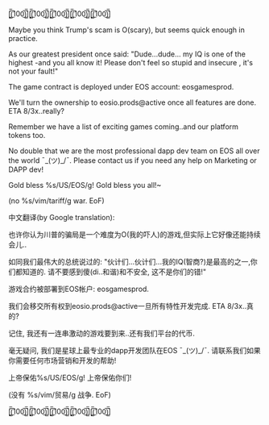 [̲̅$̲̅(̲̅100̲̅)̲̅$̲̅][̲̅$̲̅(̲̅100̲̅)̲̅$̲̅][̲̅$̲̅(̲̅100̲̅)̲̅$̲̅][̲̅$̲̅(̲̅100̲̅)̲̅$̲̅][̲̅$̲̅(̲̅100̲̅)̲̅$̲̅]

Maybe you think Trump's scam is O(scary), but seems quick enough in practice.

As our greatest president once said: "Dude...dude... my IQ is one of the highest -and you all know it!
Please don't feel so stupid and insecure , it's not your fault!"

The game contract is deployed under EOS account: eosgamesprod.

We'll turn the ownership to eosio.prods@active once all features are done. ETA 8/3x..really?

Remember we have a list of exciting games coming..and our platform tokens too.

No double that we are the most professional dapp dev team on EOS all over the world ¯\_(ツ)_/¯. Please contact us
if you need any help on Marketing or DAPP dev!

Gold bless %s/US/EOS/g! Gold bless you all!~

(no %s/vim/tariff/g war. EoF)




中文翻译(by Google translation):

也许你认为川普的骗局是一个难度为O(我的吓人)的游戏,但实际上它好像还能持续会儿..

如同我们最伟大的总统说过的: "伙计们...伙计们...我的IQ(智商?)是最高的之一,你们都知道的. 请不要感到傻(di..和谐)和不安全,
这不是你们的错!"

游戏合约被部署到EOS帐户: eosgamesprod.

我们会移交所有权到eosio.prods@active一旦所有特性开发完成. ETA 8/3x..真的?

记住, 我还有一连串激动的游戏要到来..还有我们平台的代币.

毫无疑问, 我们是星球上最专业的dapp开发团队在EOS ¯\_(ツ)_/¯. 请联系我们如果你需要任何市场营销和开发的帮助!

上帝保佑%s/US/EOS/g! 上帝保佑你们!

(没有 %s/vim/贸易/g 战争. EoF)

[̲̅$̲̅(̲̅100̲̅)̲̅$̲̅][̲̅$̲̅(̲̅100̲̅)̲̅$̲̅][̲̅$̲̅(̲̅100̲̅)̲̅$̲̅][̲̅$̲̅(̲̅100̲̅)̲̅$̲̅][̲̅$̲̅(̲̅100̲̅)̲̅$̲̅]

